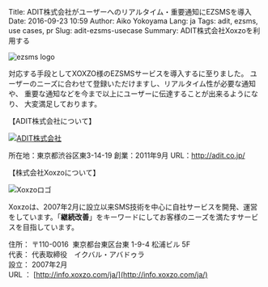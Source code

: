 Title: ADIT株式会社がユーザーへのリアルタイム・重要通知にEZSMSを導入
Date: 2016-09-23 10:59
Author: Aiko Yokoyama
Lang: ja
Tags: adit, ezsms, use cases, pr
Slug: adit-ezsms-usecase
Summary: ADIT株式会社Xoxzoを利用する

![ezsms logo]({filename}/images/ezsms_logo1.png)

対応する手段としてXOXZO様のEZSMSサービスを導入するに至りました。
ユーザーのニーズに合わせて登録いただけますし、リアルタイム性が必要な通知や、
重要な通知などを今まで以上にユーザーに伝達することが出来るようになり、
大変満足しております。

【ADIT株式会社について】

[![ADIT株式会社]({filename}/images/client-logos/adit.png)](http://adit.co.jp/)

所在地：東京都渋谷区東3-14-19
創業：2011年9月
URL：http://adit.co.jp/

【株式会社Xoxzoについて】

![Xoxzoロゴ]({filename}/images/xoxzo-logo-02.png)

Xoxzoは、2007年2月に設立以来SMS技術を中心に自社サービスを開発、運営をしています。「**継続改善**」をキーワードにしてお客様のニーズを満たすサービスを目指しています。

住所： 〒110-0016  東京都台東区台東 1-9-4 松浦ビル 5F  
代表： 代表取締役　イクバル・アバドゥラ  
設立： 2007年2月  
URL ： [http://info.xoxzo.com/ja/](http://info.xoxzo.com/ja/)

